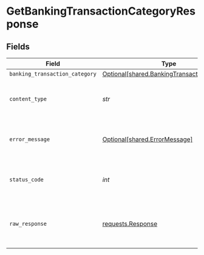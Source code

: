 # GetBankingTransactionCategoryResponse


## Fields

| Field                                                                                            | Type                                                                                             | Required                                                                                         | Description                                                                                      |
| ------------------------------------------------------------------------------------------------ | ------------------------------------------------------------------------------------------------ | ------------------------------------------------------------------------------------------------ | ------------------------------------------------------------------------------------------------ |
| `banking_transaction_category`                                                                   | [Optional[shared.BankingTransactionCategory]](../../models/shared/bankingtransactioncategory.md) | :heavy_minus_sign:                                                                               | Success                                                                                          |
| `content_type`                                                                                   | *str*                                                                                            | :heavy_check_mark:                                                                               | HTTP response content type for this operation                                                    |
| `error_message`                                                                                  | [Optional[shared.ErrorMessage]](../../models/shared/errormessage.md)                             | :heavy_minus_sign:                                                                               | Your API request was not properly authorized.                                                    |
| `status_code`                                                                                    | *int*                                                                                            | :heavy_check_mark:                                                                               | HTTP response status code for this operation                                                     |
| `raw_response`                                                                                   | [requests.Response](https://requests.readthedocs.io/en/latest/api/#requests.Response)            | :heavy_minus_sign:                                                                               | Raw HTTP response; suitable for custom response parsing                                          |